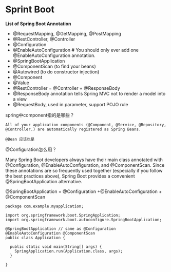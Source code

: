 # Sprint Boot


**List of Spring Boot Annotation**
- @RequestMapping, @GetMapping, @PostMapping
- @RestController, @Controller
- @Configuration
- @EnableAutoConfiguration  # You should only ever add one @EnableAutoConfiguration annotation.
- @SpringBootApplication
- @ComponentScan (to find your beans)
- @Autowired (to do constructor injection)
- @Component
- @Value
- @RestController = @Controller + @ResponseBody
- @ResponseBody annotation tells Spring MVC not to render a model into a view
- @RequestBody, used in parameter, support POJO rule


spring中component指的是哪些？
```
All of your application components (@Component, @Service, @Repository, @Controller.) are automatically registered as Spring Beans.

@Bean 应该也是
```

@Configuration怎么用？

Many Spring Boot developers always have their main class annotated with @Configuration, @EnableAutoConfiguration, and @ComponentScan. Since these annotations are so frequently used together (especially if you follow the best practices above), Spring Boot provides a convenient @SpringBootApplication alternative.


@SpringBootApplication = @Configuration +@EnableAutoConfiguration + @ComponentScan

```
package com.example.myapplication;

import org.springframework.boot.SpringApplication;
import org.springframework.boot.autoconfigure.SpringBootApplication;

@SpringBootApplication // same as @Configuration @EnableAutoConfiguration @ComponentScan
public class Application {

  public static void main(String[] args) {
    SpringApplication.run(Application.class, args);
  }

}
```
